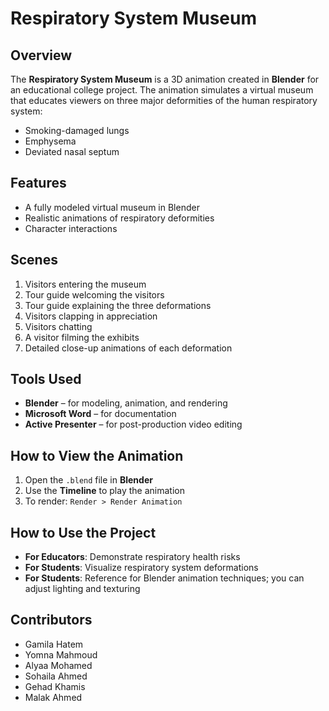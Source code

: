 # Respiratory System Museum

## Overview
The **Respiratory System Museum** is a 3D animation created in **Blender** for an educational college project. The animation simulates a virtual museum that educates viewers on three major deformities of the human respiratory system:

- Smoking-damaged lungs  
- Emphysema  
- Deviated nasal septum  

## Features
- A fully modeled virtual museum in Blender  
- Realistic animations of respiratory deformities  
- Character interactions  

## Scenes
1. Visitors entering the museum  
2. Tour guide welcoming the visitors  
3. Tour guide explaining the three deformations  
4. Visitors clapping in appreciation  
5. Visitors chatting  
6. A visitor filming the exhibits  
7. Detailed close-up animations of each deformation  

## Tools Used
- **Blender** – for modeling, animation, and rendering  
- **Microsoft Word** – for documentation  
- **Active Presenter** – for post-production video editing  

## How to View the Animation
1. Open the `.blend` file in **Blender**  
2. Use the **Timeline** to play the animation  
3. To render: `Render > Render Animation`  

## How to Use the Project
- **For Educators**: Demonstrate respiratory health risks  
- **For Students**: Visualize respiratory system deformations  
- **For Students**: Reference for Blender animation techniques; you can adjust lighting and texturing  

## Contributors
- Gamila Hatem  
- Yomna Mahmoud  
- Alyaa Mohamed  
- Sohaila Ahmed  
- Gehad Khamis  
- Malak Ahmed  
